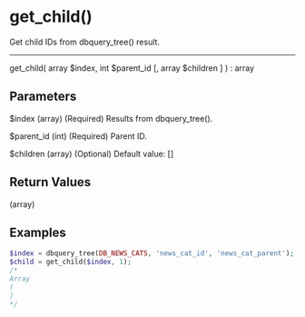 # get_child()

Get child IDs from dbquery_tree() result.

---

get_child( array $index, int $parent_id [, array $children ] ) : array

## Parameters

$index (array) (Required) Results from dbquery_tree().

$parent_id (int) (Required) Parent ID.

$children (array) (Optional) Default value: []

## Return Values

(array)

## Examples

```php
$index = dbquery_tree(DB_NEWS_CATS, 'news_cat_id', 'news_cat_parent');
$child = get_child($index, 1);
/*
Array
(
)
*/
```
